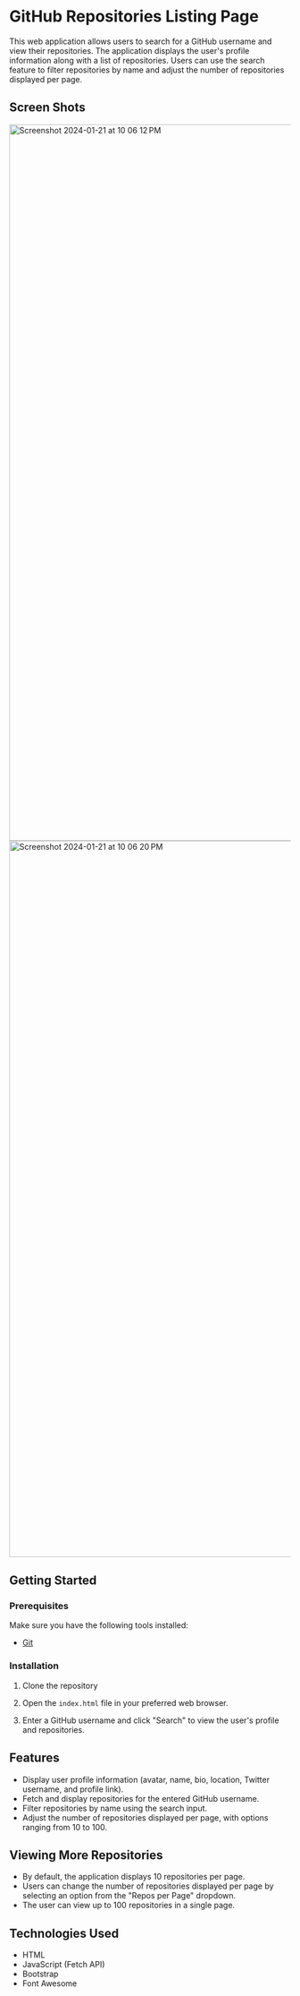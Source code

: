 # GitHub Repositories Listing Page

 This web application allows users to search for a GitHub username and view their repositories. The application displays the user's profile information along with a list of repositories. Users can use the search feature to filter repositories by name and adjust the number of repositories displayed per page.

 ## Screen Shots 


 <img width="1280" alt="Screenshot 2024-01-21 at 10 06 12 PM" src="https://github.com/KavinNishanthan/Intern-Task/assets/106678494/a696449f-feff-4d8b-833e-50105710cf74">


 <img width="1280" alt="Screenshot 2024-01-21 at 10 06 20 PM" src="https://github.com/KavinNishanthan/Intern-Task/assets/106678494/68a60516-14a9-4d67-8626-dd111e72f3d7">



 ## Getting Started

 ### Prerequisites

 Make sure you have the following tools installed:

 - [Git](https://git-scm.com/)

 ### Installation

 1. Clone the repository

 2. Open the `index.html` file in your preferred web browser.

 3. Enter a GitHub username and click "Search" to view the user's profile and repositories.

 ## Features

 - Display user profile information (avatar, name, bio, location, Twitter username, and profile link).
 - Fetch and display repositories for the entered GitHub username.
 - Filter repositories by name using the search input.
 - Adjust the number of repositories displayed per page, with options ranging from 10 to 100.

 ## Viewing More Repositories

 - By default, the application displays 10 repositories per page.
 - Users can change the number of repositories displayed per page by selecting an option from the "Repos per Page" dropdown.
 - The user can view up to 100 repositories in a single page.

 ## Technologies Used

 - HTML
 - JavaScript (Fetch API)
 - Bootstrap
 - Font Awesome
